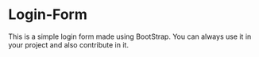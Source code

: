 # Login-Form
This is a simple login form made using BootStrap.
You can always use it in your project and also contribute in it.
